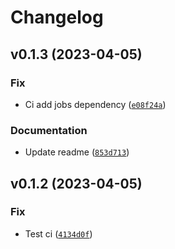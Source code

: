 # Changelog

<!--next-version-placeholder-->

## v0.1.3 (2023-04-05)
### Fix
* Ci add jobs dependency ([`e08f24a`](https://github.com/karma-git/h-cli/commit/e08f24a2c2995800b2c15ef0157e99f488a7be3f))

### Documentation
* Update readme ([`853d713`](https://github.com/karma-git/h-cli/commit/853d713adf593151dcb2ef89a6cd1234327cdf36))

## v0.1.2 (2023-04-05)
### Fix
* Test ci ([`4134d0f`](https://github.com/karma-git/h-cli/commit/4134d0fb663287a98c1cb10bf5f904c65ea35529))
